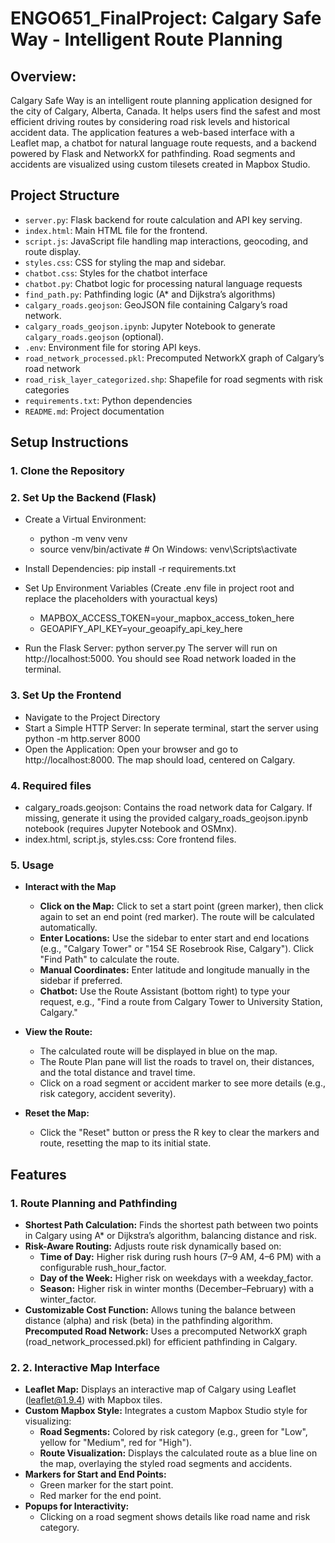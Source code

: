 # ENGO651_FinalProject: Calgary Safe Way - Intelligent Route Planning

## Overview: 
Calgary Safe Way is an intelligent route planning application designed for the city of Calgary, Alberta, Canada. It helps users find the safest and most efficient driving routes by considering road risk levels and historical accident data. The application features a web-based interface with a Leaflet map, a chatbot for natural language route requests, and a backend powered by Flask and NetworkX for pathfinding. Road segments and accidents are visualized using custom tilesets created in Mapbox Studio.

## Project Structure

- `server.py`: Flask backend for route calculation and API key serving.
- `index.html`: Main HTML file for the frontend.
- `script.js`: JavaScript file handling map interactions, geocoding, and route display.
- `styles.css`: CSS for styling the map and sidebar.
- `chatbot.css`: Styles for the chatbot interface
- `chatbot.py`: Chatbot logic for processing natural language requests
- `find_path.py`: Pathfinding logic (A* and Dijkstra’s algorithms)
- `calgary_roads.geojson`: GeoJSON file containing Calgary’s road network.
- `calgary_roads_geojson.ipynb`: Jupyter Notebook to generate `calgary_roads.geojson` (optional).
- `.env`: Environment file for storing API keys.
- `road_network_processed.pkl`: Precomputed NetworkX graph of Calgary’s road network
- `road_risk_layer_categorized.shp`: Shapefile for road segments with risk categories
- `requirements.txt`: Python dependencies
- `README.md`: Project documentation
    
## Setup Instructions

### 1. Clone the Repository
         
### 2. Set Up the Backend (Flask)
- Create a Virtual Environment:
    - python -m venv venv
    - source venv/bin/activate  # On Windows: venv\Scripts\activate
 
- Install Dependencies: pip install -r requirements.txt
- Set Up Environment Variables (Create .env file in project root and replace the placeholders with youractual keys)
    - MAPBOX_ACCESS_TOKEN=your_mapbox_access_token_here
    - GEOAPIFY_API_KEY=your_geoapify_api_key_here
 
- Run the Flask Server: python server.py
The server will run on http://localhost:5000. You should see Road network loaded in the terminal.

### 3. Set Up the Frontend
- Navigate to the Project Directory
- Start a Simple HTTP Server: In seperate terminal, start the server using python -m http.server 8000
- Open the Application: Open your browser and go to http://localhost:8000. The map should load, centered on Calgary.

### 4. Required files
- calgary_roads.geojson: Contains the road network data for Calgary. If missing, generate it using the provided calgary_roads_geojson.ipynb notebook (requires Jupyter Notebook and OSMnx).
- index.html, script.js, styles.css: Core frontend files.

### 5. Usage
- **Interact with the Map**
    - **Click on the Map:** Click to set a start point (green marker), then click again to set an end point (red marker). The route will be calculated automatically.
    - **Enter Locations:** Use the sidebar to enter start and end locations (e.g., "Calgary Tower" or "154 SE Rosebrook Rise, Calgary"). Click "Find Path" to calculate the route.
    - **Manual Coordinates:** Enter latitude and longitude manually in the sidebar if preferred.
    - **Chatbot:** Use the Route Assistant (bottom right) to type your request, e.g., "Find a route from Calgary Tower to University Station, Calgary."

 - **View the Route:**
    - The calculated route will be displayed in blue on the map.
    - The Route Plan pane will list the roads to travel on, their distances, and the total distance and travel time.
    - Click on a road segment or accident marker to see more details (e.g., risk category, accident severity).

- **Reset the Map:**
    - Click the "Reset" button or press the R key to clear the markers and route, resetting the map to its initial state.
 
## Features

### 1. Route Planning and Pathfinding

- **Shortest Path Calculation:** Finds the shortest path between two points in Calgary using A* or Dijkstra’s algorithm, balancing distance and risk.
- **Risk-Aware Routing:** Adjusts route risk dynamically based on:
    - **Time of Day:** Higher risk during rush hours (7–9 AM, 4–6 PM) with a configurable rush_hour_factor.
    - **Day of the Week:** Higher risk on weekdays with a weekday_factor.
    - **Season:** Higher risk in winter months (December–February) with a winter_factor.
- **Customizable Cost Function:** Allows tuning the balance between distance (alpha) and risk (beta) in the pathfinding algorithm.
**Precomputed Road Network:** Uses a precomputed NetworkX graph (road_network_processed.pkl) for efficient pathfinding in Calgary.

### 2. 2. Interactive Map Interface

- **Leaflet Map:** Displays an interactive map of Calgary using Leaflet (leaflet@1.9.4) with Mapbox tiles.
- **Custom Mapbox Style:** Integrates a custom Mapbox Studio style for visualizing:
    - **Road Segments:** Colored by risk category (e.g., green for "Low", yellow for "Medium", red for "High").
   - **Route Visualization:** Displays the calculated route as a blue line on the map, overlaying the styled road segments and accidents.
- **Markers for Start and End Points:**
   - Green marker for the start point.
   - Red marker for the end point.
- **Popups for Interactivity:**
    - Clicking on a road segment shows details like road name and risk category.
    
